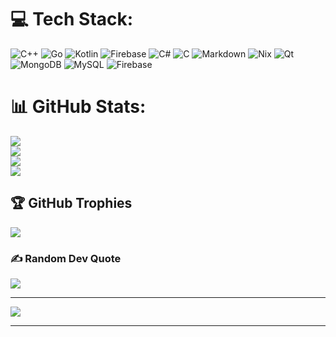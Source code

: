  
# 💻 Tech Stack:
![C++](https://img.shields.io/badge/c++-%2300599C.svg?style=for-the-badge&logo=c%2B%2B&logoColor=white) ![Go](https://img.shields.io/badge/go-%2300ADD8.svg?style=for-the-badge&logo=go&logoColor=white) ![Kotlin](https://img.shields.io/badge/kotlin-%237F52FF.svg?style=for-the-badge&logo=kotlin&logoColor=white) ![Firebase](https://img.shields.io/badge/firebase-%23039BE5.svg?style=for-the-badge&logo=firebase) ![C#](https://img.shields.io/badge/c%23-%23239120.svg?style=for-the-badge&logo=csharp&logoColor=white) ![C](https://img.shields.io/badge/c-%2300599C.svg?style=for-the-badge&logo=c&logoColor=white) ![Markdown](https://img.shields.io/badge/markdown-%23000000.svg?style=for-the-badge&logo=markdown&logoColor=white) ![Nix](https://img.shields.io/badge/NIX-5277C3.svg?style=for-the-badge&logo=NixOS&logoColor=white) ![Qt](https://img.shields.io/badge/Qt-%23217346.svg?style=for-the-badge&logo=Qt&logoColor=white) ![MongoDB](https://img.shields.io/badge/MongoDB-%234ea94b.svg?style=for-the-badge&logo=mongodb&logoColor=white) ![MySQL](https://img.shields.io/badge/mysql-4479A1.svg?style=for-the-badge&logo=mysql&logoColor=white) ![Firebase](https://img.shields.io/badge/firebase-a08021?style=for-the-badge&logo=firebase&logoColor=ffcd34)
# 📊 GitHub Stats:
![](https://github-readme-stats.vercel.app/api?username=W1nnkkkk&theme=dark&hide_border=false&include_all_commits=false&count_private=true)<br/>
![](https://github-readme-streak-stats.herokuapp.com/?user=W1nnkkkk&theme=dark&hide_border=false)<br/>
![](https://github-readme-stats.vercel.app/api/top-langs/?username=W1nnkkkk&theme=dark&hide_border=false&include_all_commits=false&count_private=true&layout=compact)<br/>
![](https://github-profile-summary-cards.vercel.app/api/cards/profile-details?username=W1nnkkkk&theme=solarized_dark)

## 🏆 GitHub Trophies
![](https://github-profile-trophy.vercel.app/?username=W1nnkkkk&theme=shadow_green&no-frame=true&no-bg=true&margin-w=4)

### ✍️ Random Dev Quote
![](https://quotes-github-readme.vercel.app/api?type=horizontal&theme=gruvbox)

---
[![](https://visitcount.itsvg.in/api?id=W1nnkkkk&icon=0&color=8)](https://visitcount.itsvg.in)

<!-- Proudly created with GPRM ( https://gprm.itsvg.in ) -->

---


